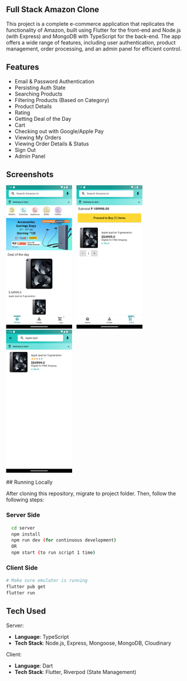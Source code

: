 ## Full Stack Amazon Clone

This project is a complete e-commerce application that replicates the functionality of Amazon, built using Flutter for the front-end and Node.js (with Express) and MongoDB with TypeScript for the back-end. The app offers a wide range of features, including user authentication, product management, order processing, and an admin panel for efficient control.

## Features
- Email & Password Authentication
- Persisting Auth State
- Searching Products
- Filtering Products (Based on Category)
- Product Details
- Rating
- Getting Deal of the Day
- Cart
- Checking out with Google/Apple Pay
- Viewing My Orders
- Viewing Order Details & Status
- Sign Out
- Admin Panel

## Screenshots
<p>
<img src="./assets/meta/dashboard.png" width="180">&nbsp&nbsp&nbsp<img src="./assets/meta/cart.png" width="180">&nbsp&nbsp&nbsp<img src="./assets/meta/search.png" width="180">
</p>
## Running Locally

After cloning this repository, migrate to project folder. 
Then, follow the following steps:

### Server Side
```sh
  cd server
  npm install
  npm run dev (for continuous development)
  OR
  npm start (to run script 1 time)
```

### Client Side
```sh
# Make sure emulator is running
flutter pub get
flutter run
```

## Tech Used

Server: 
- **Language**: TypeScript
- **Tech Stack**: Node.js, Express, Mongoose, MongoDB, Cloudinary

Client: 
- **Language**: Dart
- **Tech Stack**: Flutter, Riverpod (State Management)